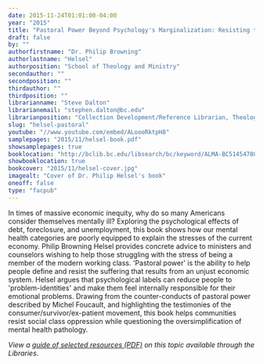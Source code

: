 ```yaml
---
date: 2015-11-24T01:01:00-04:00
year: "2015"
title: "Pastoral Power Beyond Psychology's Marginalization: Resisting the Discourses of the Psy-Complex"
draft: false
by: ""
authorfirstname: "Dr. Philip Browning"
authorlastname: "Helsel"
authorposition: "School of Theology and Ministry"
secondauthor: ""
secondposition: ""
thirdauthor: ""
thirdposition: ""
librarianname: "Steve Dalton"
librarianemail: "stephen.dalton@bc.edu"
librarianposition: "Collection Development/Reference Librarian, Theology and Ministry Library"
slug: "helsel-pastoral"
youtube: "//www.youtube.com/embed/ALoooRktpH8"
samplepages: "2015/11/helsel-book.pdf"
showsamplepages: true
booklocation: "http://bclib.bc.edu/libsearch/bc/keyword/ALMA-BC51454708650001021"
showbooklocation: true
bookcover: "2015/11/helsel-cover.jpg"
imagealt: "Cover of Dr. Philip Helsel's book"
oneoff: false
type: "facpub"
---
```


In times of massive economic inequity, why do so many Americans consider themselves mentally ill? Exploring the psychological effects of debt, foreclosure, and unemployment, this book shows how our mental health categories are poorly equipped to explain the stresses of the current economy. Philip Browning Helsel provides concrete advice to ministers and counselors wishing to help those struggling with the stress of being a member of the modern working class. 'Pastoral power' is the ability to help people define and resist the suffering that results from an unjust economic system. Helsel argues that psychological labels can reduce people to 'problem-identities' and make them feel internally responsible for their emotional problems. Drawing from the counter-conducts of pastoral power described by Michel Foucault, and highlighting the testimonies of the consumer/survivor/ex-patient movement, this book helps communities resist social class oppression while questioning the oversimplification of mental health pathology.

<em>View a <a href="http://library.bc.edu/images/facpub/2015/11/helsel-guide.pdf" target="_blank" rel="noopener">guide of selected resources (PDF)</a> on this topic available through the Libraries. </em>
